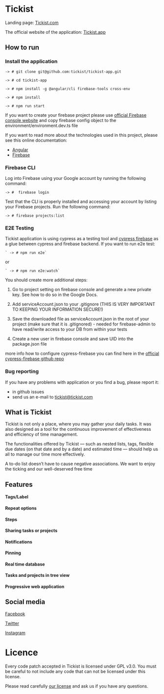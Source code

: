# Tickist
Landing page: [Tickist.com](https://tickist.com) 

The official website of the application: [Tickist.app](https://tickist.app)

## How to run

### Install the application

    -> # git clone git@github.com:tickist/tickist-app.git

    -> # cd tickist-app

    -> # npm install -g @angular/cli firebase-tools cross-env

    -> # npm install

    -> # npm run start

If you want to create your firebase project please use [official Firebase console website](https://console.firebase.google.com/) 
and copy firebase config object to the environment/environment.dev.ts file

If you want to read more about the technologies used in this project, please see this online documentation:
 * [Angular](https://angular.io/)
 * [Firebase](https://firebase.google.com/)
 
 ### Firebase CLI
 
Log into Firebase using your Google account by running the following command:

    -> #  firebase login

Test that the CLI is properly installed and accessing your account by listing your Firebase projects. Run the following command:

    -> # firebase projects:list
    

 ### E2E Testing 
 
 Tickist application is using cypress as a testing tool and 
 [cypress firebase](https://github.com/prescottprue/cypress-firebase) as a glue between cypress and firebase backend.
 If you want to run e2e test:
 
    ` -> # npm run e2e`
     
    
 or

    ` -> # npm run e2e:watch`
    
 You should create more additional steps: 
1. Go to project setting on firebase console and generate a new private key. See how to do so in the Google Docs.

2. Add serviceAccount.json to your .gitignore (THIS IS VERY IMPORTANT TO KEEPING YOUR INFORMATION SECURE!)

3. Save the downloaded file as serviceAccount.json in the root of your project (make sure that it is .gitignored) - needed for firebase-admin to have read/write access to your DB from within your tests

4. Create a new user in firebase console and save UID into the package.json file 

more info how to configure cypress-firebase you can find here in the [official cypress-firebase github repo](https://github.com/prescottprue/cypress-firebase#setup)

### Bug reporting

If you have any problems with application or you find a bug, please report it:
* in github issues
* send us an e-mail to tickist@tickist.com
 
## What is Tickist

Tickist is not only a place, where you may gather your daily tasks. It was also designed as a tool for the continuous improvement of effectiveness and efficiency of time management. 

The functionalities offered by Tickist ― such as nested lists, tags, flexible due dates (on that date and by a date) and estimated time ― should help us all to manage our time more effectively. 

A to-do list doesn’t have to cause negative associations. We want to enjoy the ticking and our well-deserved free time

## Features 

#### Tags/Label 

#### Repeat options 

#### Steps 

#### Sharing tasks or projects


#### Notifications 

#### Pinning

#### Real time database 

#### Tasks and projects in tree view

#### Progressive web application

## Social media

[Facebook](https://www.facebook.com/Tickist)

[Twitter](https://twitter.com/tickist)

[Instagram](https://www.instagram.com/tickistapp/)


# Licence 

Every code patch accepted in Tickist is licensed under GPL v3.0. You must be careful to not include any code that can not be licensed under this license.

Please read carefully [our license](https://github.com/tickist/frontend/blob/master/LICENSE) and ask us if you have any questions.


